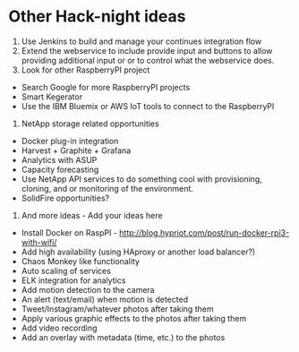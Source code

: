 # Other Hack-night ideas

1. Use Jenkins to build and manage your continues integration flow  
1. Extend the webservice to include provide input and buttons to allow providing additional input or or to control what the webservice does. 
1. Look for other RaspberryPI project
  * Search Google for more RaspberryPI projects
  * Smart Kegerator
  * Use the IBM Bluemix or AWS IoT tools to connect to the RaspberryPI
1. NetApp storage related opportunities
  * Docker plug-in integration
  * Harvest + Graphite + Grafana
  * Analytics with ASUP
  * Capacity forecasting
  * Use NetApp API services to do something cool with provisioning, cloning, and or monitoring of the environment.
  * SolidFire opportunities?
1. And more ideas - Add your ideas here
  * Install Docker on RaspPI - http://blog.hypriot.com/post/run-docker-rpi3-with-wifi/
  * Add high availability (using HAproxy or another load balancer?)
  * Chaos Monkey like functionality
  * Auto scaling of services
  * ELK integration for analytics
  * Add motion detection to the camera
  * An alert (text/email) when motion is detected
  * Tweet/Instagram/whatever photos after taking them
  * Apply various graphic effects to the photos after taking them
  * Add video recording
  * Add an overlay with metadata (time, etc.) to the photos

